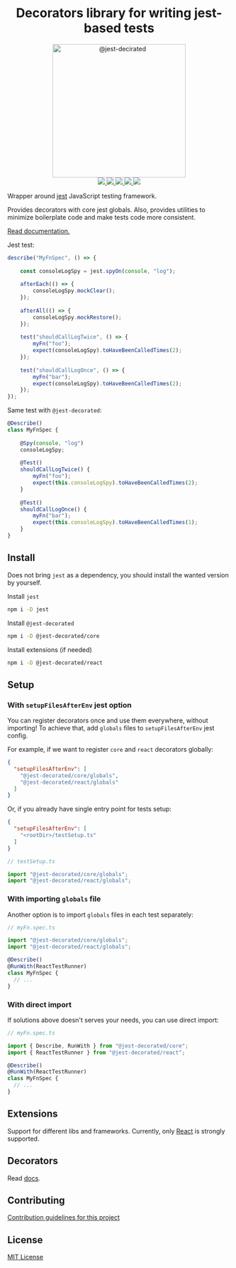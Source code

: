 <h1 align="center">Decorators library for writing jest-based tests</h1>

<p align="center">
<img src="https://raw.githubusercontent.com/vitalishapovalov/jest-decorated/master/docs/logo.png" alt="@jest-decirated" width="300" />

<br />

<a href="https://lerna.js.org/">
<img src="https://img.shields.io/badge/maintained%20with-lerna-cc00ff.svg">
</a>
<a href="https://badge.fury.io/js/%40jest-decorated%2Fcore">
<img src="https://badge.fury.io/js/%40jest-decorated%2Fcore.svg">
</a>
<a href="https://github.com/vitalishapovalov/jest-decorated/blob/master/LICENSE">
<img src="https://img.shields.io/github/license/vitalishapovalov/jest-decorated.svg">
</a>
<a href="https://travis-ci.org/vitalishapovalov/jest-decorated">
<img src="https://travis-ci.org/vitalishapovalov/jest-decorated.svg?branch=master">
</a>
<a href="https://greenkeeper.io/">
<img src="https://badges.greenkeeper.io/vitalishapovalov/jest-decorated.svg">
</a>
</p>

Wrapper around [jest](https://jestjs.io/) JavaScript testing framework.

Provides decorators with core jest globals. Also, provides utilities to minimize boilerplate code and make tests code more consistent.

[Read documentation.](https://vitalishapovalov.github.io/jest-decorated)

Jest test:

```typescript
describe("MyFnSpec", () => {
    
    const consoleLogSpy = jest.spyOn(console, "log");
    
    afterEach(() => {
        consoleLogSpy.mockClear();
    });
    
    afterAll(() => {
        consoleLogSpy.mockRestore();
    });
    
    test("shouldCallLogTwice", () => {
        myFn("foo");
        expect(consoleLogSpy).toHaveBeenCalledTimes(2);
    });
    
    test("shouldCallLogOnce", () => {
        myFn("bar");
        expect(consoleLogSpy).toHaveBeenCalledTimes(2);
    });
});
```

Same test with `@jest-decorated`:

```typescript
@Describe()
class MyFnSpec {
    
    @Spy(console, "log")
    consoleLogSpy;
    
    @Test()
    shouldCallLogTwice() {
        myFn("foo");
        expect(this.consoleLogSpy).toHaveBeenCalledTimes(2);
    }
    
    @Test()
    shouldCallLogOnce() {
        myFn("bar");
        expect(this.consoleLogSpy).toHaveBeenCalledTimes(1);
    }
}
```

## Install

Does not bring `jest` as a dependency, you should install the wanted version by yourself.

Install `jest`

```bash
npm i -D jest
```

Install `@jest-decorated`

```bash
npm i -D @jest-decorated/core
```

Install extensions (if needed)

```bash
npm i -D @jest-decorated/react
```

## Setup

### With `setupFilesAfterEnv` jest option

You can register decorators once and use them everywhere, without importing! To achieve that, add `globals` files to `setupFilesAfterEnv` jest config.

For example, if we want to register `core` and `react` decorators globally:

```json
{
  "setupFilesAfterEnv": [
    "@jest-decorated/core/globals",
    "@jest-decorated/react/globals"
  ]
}
```

Or, if you already have single entry point for tests setup:

```json
{
  "setupFilesAfterEnv": [
    "<rootDir>/testSetup.ts"
  ]
}
```
```typescript
// testSetup.ts

import "@jest-decorated/core/globals";
import "@jest-decorated/react/globals";
```

### With importing `globals` file

Another option is to import `globals` files in each test separately:

```typescript
// myFn.spec.ts

import "@jest-decorated/core/globals";
import "@jest-decorated/react/globals";

@Describe()
@RunWith(ReactTestRunner)
class MyFnSpec {
  // ...
}
```

### With direct import

If solutions above doesn't serves your needs, you can use direct import:

```typescript
// myFn.spec.ts

import { Describe, RunWith } from "@jest-decorated/core";
import { ReactTestRunner } from "@jest-decorated/react";

@Describe()
@RunWith(ReactTestRunner)
class MyFnSpec {
  // ...
}
```

## Extensions

Support for different libs and frameworks. Currently, only [React](https://vitalishapovalov.github.io/jest-decorated/react) is strongly supported.

## Decorators

Read [docs](https://vitalishapovalov.github.io/jest-decorated).

## Contributing

[Contribution guidelines for this project](docs/contributing.md)

## License

[MIT License](LICENSE)
